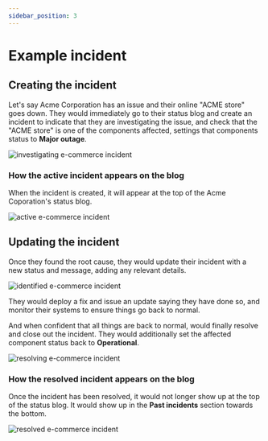 ```yaml
---
sidebar_position: 3
---
```


# Example incident

## Creating the incident

Let's say Acme Corporation has an issue and their online "ACME store" goes down. They would immediately go to their status blog and create an incident to indicate that they are investigating the issue, and check that the "ACME store" is one of the components affected, settings that components status to **Major outage**.

![investigating e-commerce incident](/img/investigating-example-incident.png)

### How the active incident appears on the blog

When the incident is created, it will appear at the top of the Acme Coporation's status blog.

![active e-commerce incident](/img/active-example-incident.png)

## Updating the incident

Once they found the root cause, they would update their incident with a new status and message, adding any relevant details.

![identified e-commerce incident](/img/identified-example-incident.png)

They would deploy a fix and issue an update saying they have done so, and monitor their systems to ensure things go back to normal.

And when confident that all things are back to normal, would finally resolve and close out the incident. They would additionally set the affected component status back to **Operational**.

![resolving e-commerce incident](/img/resolving-example-incident.png)

### How the resolved incident appears on the blog

Once the incident has been resolved, it would not longer show up at the top of the status blog. It would show up in the **Past incidents** section towards the bottom.

![resolved e-commerce incident](/img/resolved-example-incident.png)


